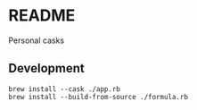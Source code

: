 # README

Personal casks

## Development

```
brew install --cask ./app.rb
brew install --build-from-source ./formula.rb
```
